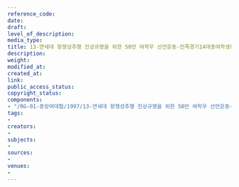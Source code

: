 ```yaml
---
reference_code: 
date: 
draft: 
level_of_description: 
media_type: 
title: 13-연세대 항쟁성추행 진상규명을 위한 50만 여학우 선언운동-민족경기14대총여학생회
description: 
weight: 
modified_at: 
created_at: 
link: 
public_access_status: 
copyright_status: 
components:
- "/RG-01-중앙여대협/1997/13-연세대 항쟁성추행 진상규명을 위한 50만 여학우 선언운동-민족경기14대총여학생회.pdf"
tags:
- 
creators:
- 
subjects:
- 
sources:
- 
venues:
- 
---
```

